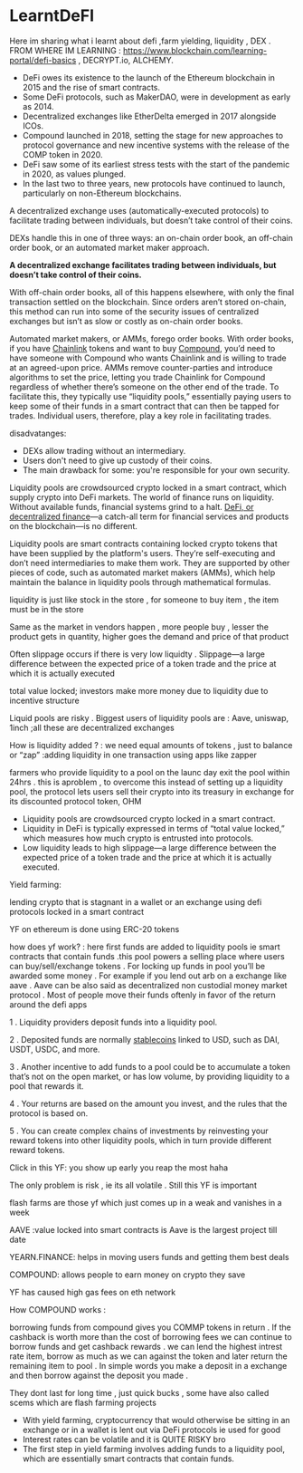 # LearntDeFI
Here im sharing what i learnt about defi ,farm yielding, liquidity , DEX .
FROM WHERE IM LEARNING : https://www.blockchain.com/learning-portal/defi-basics , DECRYPT.io, ALCHEMY.
- DeFi owes its existence to the launch of the Ethereum blockchain in 2015 and the rise of smart contracts.
- Some DeFi protocols, such as MakerDAO, were in development as early as 2014.
- Decentralized exchanges like EtherDelta emerged in 2017 alongside ICOs.
- Compound launched in 2018, setting the stage for new approaches to protocol governance and new incentive systems with the release of the COMP token in 2020.
- DeFi saw some of its earliest stress tests with the start of the pandemic in 2020, as values plunged.
- In the last two to three years, new protocols have continued to launch, particularly on non-Ethereum blockchains.

A decentralized exchange uses (automatically-executed protocols) to facilitate trading between individuals, but doesn’t take control of their coins.

DEXs handle this in one of three ways: an on-chain order book, an off-chain order book, or an automated market maker approach.

**A decentralized exchange facilitates trading between individuals, but doesn’t take control of their coins.**

With off-chain order books, all of this happens elsewhere, with only the final transaction settled on the blockchain. Since orders aren’t stored on-chain, this method can run into some of the security issues of centralized exchanges but isn’t as slow or costly as on-chain order books.

Automated market makers, or AMMs, forego order books. With order books, if you have [Chainlink](https://decrypt.co/resources/what-is-chainlink) tokens and want to buy [Compound](https://decrypt.co/resources/compound-defi-ethereum-explained-guide-how-to), you’d need to have someone with Compound who wants Chainlink and is willing to trade at an agreed-upon price. AMMs remove counter-parties and introduce algorithms to set the price, letting you trade Chainlink for Compound regardless of whether there’s someone on the other end of the trade. To facilitate this, they typically use “liquidity pools,” essentially paying users to keep some of their funds in a smart contract that can then be tapped for trades. Individual users, therefore, play a key role in facilitating trades.

disadvatanges:

- DEXs allow trading without an intermediary.
- Users don't need to give up custody of their coins.
- The main drawback for some: you're responsible for your own security.

Liquidity pools are crowdsourced crypto locked in a smart contract, which supply crypto into DeFi markets. The world of finance runs on liquidity. Without available funds, financial systems grind to a halt. [DeFi, or decentralized finance](https://decrypt.co/resources/defi-ultimate-beginners-guide-decentralized-finance)—a catch-all term for financial services and products on the blockchain—is no different.

Liquidity pools are smart contracts containing locked crypto tokens that have been supplied by the platform's users. They’re self-executing and don’t need intermediaries to make them work. They are supported by other pieces of code, such as automated market makers (AMMs), which help maintain the balance in liquidity pools through mathematical formulas.

liquidity is just like stock in the store , for someone to buy item , the item must be in the store 

Same as the market in vendors happen , more people buy , lesser the product gets in quantity, higher goes the demand and price of that product

Often slippage occurs if there is very low liquidty . Slippage—a large difference between the expected price of a token trade and the price at which it is actually executed

total value locked; investors make more money due to liquidity due to incentive structure 

Liquid pools are risky . Biggest users of liquidity pools are : Aave, uniswap, 1inch ;all these are decentralized exchanges

How is liquidity added ? : we need equal amounts of tokens , just to balance or “zap” :adding liquidity in one transaction using apps like zapper 

farmers who provide liquidity to a pool on the launc day exit the pool within 24hrs . this is aproblem , to overcome this instead of setting up a liquidity pool, the protocol lets users sell their crypto into its treasury in exchange for its discounted protocol token, OHM

- Liquidity pools are crowdsourced crypto locked in a smart contract.
- Liquidity in DeFi is typically expressed in terms of “total value locked,” which measures how much crypto is entrusted into protocols.
- Low liquidity leads to high slippage—a large difference between the expected price of a token trade and the price at which it is actually executed.

Yield farming:

lending crypto that is stagnant in a wallet or an exchange using defi protocols locked in a smart contract

YF on ethereum is done using ERC-20 tokens 

how does yf work? : here first funds are added to liquidity pools ie smart contracts that contain funds .this pool powers a selling place where users can buy/sell/exchange tokens . For locking up funds in pool you’ll be awarded some money . For example if you lend out arb on a  exchange like aave . Aave can be also said as decentralized non custodial money market protocol . Most of people move their funds oftenly in favor of the return around the defi apps

1 . Liquidity providers deposit funds into a liquidity pool.

2 . Deposited funds are normally [stablecoins](https://decrypt.co/resources/stablecoins) linked to USD, such as DAI, USDT, USDC, and more.

3  . Another incentive to add funds to a pool could be to accumulate a token that’s not on the open market, or has low volume, by providing liquidity to a pool that rewards it.

4 . Your returns are based on the amount you invest, and the rules that the protocol is based on.

5 . You can create complex chains of investments by reinvesting your reward tokens into other liquidity pools, which in turn provide different reward tokens.

Click in this YF: you show up early you reap the most haha

The only problem is risk , ie its all  volatile . Still this YF is important 

flash farms are those yf which just comes up in a weak and vanishes in a week

AAVE :value locked into smart contracts is Aave is the largest project till date 

YEARN.FINANCE: helps in moving users funds and getting them best deals

COMPOUND: allows people to earn money on crypto they save

YF has caused high gas fees on eth network 

How COMPOUND works  : 

borrowing funds  from compound gives you COMMP tokens in return . If the cashback is worth more than the cost of borrowing fees we can continue to borrow funds and get cashback rewards . we can lend the highest intrest rate item, borrow as much as we can against the token and later return the remaining item to pool . In simple words you make a deposit in a exchange and then borrow against the deposit you made .

They dont last for long time , just quick bucks , some have also called scems which are flash farming projects 

- With yield farming, cryptocurrency that would otherwise be sitting in an exchange or in a wallet is lent out via DeFi protocols ie used for good
- Interest rates can be volatile and it is QUITE RISKY bro
- The first step in yield farming involves adding funds to a liquidity pool, which are essentially smart contracts that contain funds.
